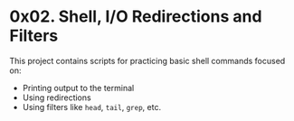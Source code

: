 # 0x02. Shell, I/O Redirections and Filters

This project contains scripts for practicing basic shell commands focused on:
- Printing output to the terminal
- Using redirections
- Using filters like `head`, `tail`, `grep`, etc.

